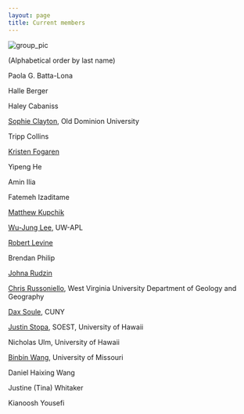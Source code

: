 ```yaml
---
layout: page
title: Current members
---
```



![group_pic](img/201905_group_pic.JPG)


(Alphabetical order by last name)

Paola G. Batta-Lona

Halle Berger

Haley Cabaniss

[Sophie Clayton](http://www.sophieclayton.com), Old Dominion University

Tripp Collins

[Kristen Fogaren](http://blogs.oregonstate.edu/benthicbiogeochemistrylab/team/kristen-fogaren/)

Yipeng He

Amin Ilia

Fatemeh Izaditame

[Matthew Kupchik](http://www.mjkupchik.com/home.html)

[Wu-Jung Lee](http://apl.uw.edu/people/profile.php?last_name=Lee&first_name=Wu-Jung), UW-APL

[Robert Levine](https://www.robertmlevine.com/)

Brendan Philip

[Johna Rudzin](https://www.linkedin.com/in/johna-rudzin/)

[Chris Russoniello](http://www.chrisrussoniello.com), West Virginia University Department of Geology and Geography

[Dax Soule](http://sees.qc.cuny.edu/faculty/dax-soule/), CUNY

[Justin Stopa](http://www.soest.hawaii.edu/ore/people/faculty/justin-e-stopa/), SOEST, University of Hawaii

Nicholas Ulm, University of Hawaii

[Binbin Wang](https://engineering.missouri.edu/faculty/binbin-wang/), University of Missouri

Daniel Haixing Wang

Justine (Tina) Whitaker

Kianoosh Yousefi
